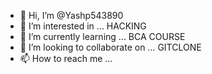 - 👋 Hi, I’m @Yashp543890
- 👀 I’m interested in ... HACKING
- 🌱 I’m currently learning ... BCA COURSE 
- 💞️ I’m looking to collaborate on ... GITCLONE
- 📫 How to reach me ...

<!---
Yashp543890/Yashp543890 is a ✨ special ✨ repository because its `README.md` (this file) appears on your GitHub profile.
You can click the Preview link to take a look at your changes.
--->
